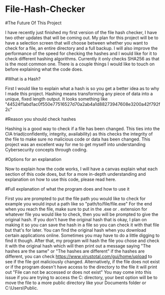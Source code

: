 # File-Hash-Checker
#The Future Of This Project

I have recently just finished my first version of the file hash checker, I have two other updates that will be coming out. My plan for this project will be to have a selection screen that will choose between whether you want to check for a file, an entire directory and a full backup. I will also improve the performance of the speed for checking the hashes and I would like for it to check different hashing algorithms. Currently it only checks SHA256 as that is the most common one.
There is a couple things I would like to touch on before explaining what the code does. 

#What is a Hash?

First I would like to explain what a hash is so you get a better idea as to why I made this project. Hashing means transforming any piece of data into a unique, fixed length output. It looks something like 
"44524f1abd1ac0f550e77516527d70a2ab4a1d88273947608e3200a42f792f2c"

#Reason you should check hashes

Hashing is a good way to check if a file has been changed. This ties into the CIA triad(confidently, integrity, availability) as this checks the integrity of the file to make sure no malicious code or data has been changed. This project was an excellent way for me to get myself into understanding Cybersecurity concepts through coding.

#Options for an explanation

Now to explain how the code works, I will have a canvas explain what each section of this code does, but for a more in-depth understanding and explanation on how to use this code, please read here.

#Full explanation of what the program does and how to use it

First you are prompted to put the file path you would like to check for example you would input a path like so "path/to/file/file.exe" For the end when you reach the file, make sure to put in the .exe or . extension for whatever file you would like to check, then you will be prompted to give the original hash. If you don't have the original hash that is okay, I plan on making it so you can save the hash in a file so you can check it with that file but that's for later. You can find the original hash when you download certain applications online. Sometimes you may have to do a little digging to find it though. After that, my program will hash the file you chose and check it with the original hash which will then print out a message saying "The hashes are the same" or "The hashes are different" if the hashes are different, you can check https://www.virustotal.com/gui/home/upload to see if the file got maliciously changed. Alternatively, if the file does not exist or if the program doesn't have access to the directory to the file it will print out "File can not be accessed or does not exist" You may come into this issue if you are trying to access the C: directory, your best option will be to move the file to a more public directory like your Documents folder or C:\Users\Public.

